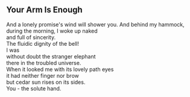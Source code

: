Your Arm Is Enough
------------------
And a lonely promise's wind will shower you. And behind my hammock, during the morning, I woke up naked  
and full of sincerity.  
The fluidic dignity of the bell!  
I was  
without doubt the stranger elephant  
there in the troubled universe.  
When it looked me with its lovely path eyes  
it had neither finger nor brow  
but cedar sun rises on its sides.  
You - the solute hand.  
